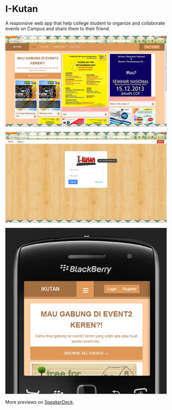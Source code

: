 # I-Kutan

A responsive web app that help college student to organize and collaborate events on Campus and share them to their friend.

![preview](1.jpg)

![preview](2.jpg)

![preview](7.jpg)

More previews on [SpeakerDeck](https://speakerdeck.com/anasbladz/i-kutan "I-Kutan").